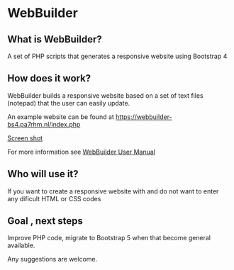 # WebBuilder

## What is WebBuilder?
A set of PHP scripts that generates a responsive website using Bootstrap 4
## How does it work?
WebBuilder builds a responsive website based on a set of text files (notepad)
that the user can easily update.

An example website can be found at https://webbuilder-bs4.pa7rhm.nl/index.php

[Screen shot](docs/overview_1.png)

For more information see [WebBuilder User Manual](docs/PHP_WebBuilder.pdf)
## Who will use it?
If you want to create a responsive website with and do not want to enter any dificult HTML or CSS codes

## Goal , next steps
Improve PHP code, migrate to Bootstrap 5 when that become general available.

Any suggestions are welcome.
